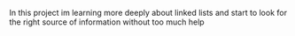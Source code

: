 In this project im learning more deeply about linked lists and start to look for the right source of information without too much help
